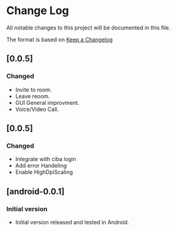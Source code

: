 # Change Log

All notable changes to this project will be documented in this file.

The format is based on [Keep a Changelog](http://keepachangelog.com/)

## [0.0.5]
### Changed

* Invite to room.
* Leave reoom.
* GUI General improvment.
* Voice/Video Call.


## [0.0.5]
### Changed

* Integrate with ciba login
* Add error Handeling
* Enable HighDpiScaling


## [android-0.0.1]
### Initial version

* Initial version released and tested in Android.
